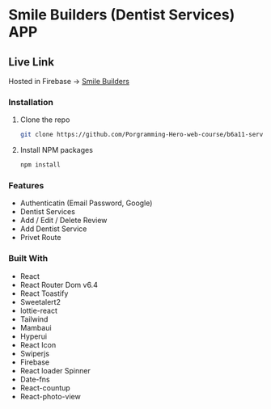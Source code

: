 # Smile Builders (Dentist Services) APP

## Live Link

Hosted in Firebase -> [Smile Builders](https://smile-builders-24d63.web.app/)

### Installation
1. Clone the repo
   ```sh
   git clone https://github.com/Porgramming-Hero-web-course/b6a11-service-review-client-side-imran-mridha.git
   ```
2. Install NPM packages
   ```sh
   npm install
   ```

### Features

* Authenticatin (Email Password, Google)
* Dentist Services
* Add / Edit / Delete Review
* Add Dentist Service
* Privet Route

### Built With

* React
* React Router Dom v6.4 
* React Toastify
* Sweetalert2
* lottie-react
* Tailwind
* Mambaui
* Hyperui
* React Icon
* Swiperjs
* Firebase
* React loader Spinner
* Date-fns
* React-countup
* React-photo-view